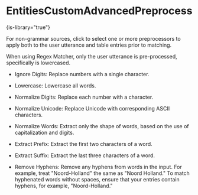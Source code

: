 # EntitiesCustomAdvancedPreprocess

{is-library="true"}

<snippet id="EntitiesCustomAdvancedPreprocess_snippet">



For non-grammar sources, click to select one or more preprocessors to apply both to the user utterance and table entries prior to matching.

When using Regex Matcher, only the user utterance is pre-processed, specifically is lowercased.

* Ignore Digits: Replace numbers with a single character.

* Lowercase: Lowercase all words.

* Normalize Digits: Replace each number with a character.

* Normalize Unicode: Replace Unicode with corresponding ASCII characters.

* Normalize Words: Extract only the shape of words, based on the use of capitalization and digits.

* Extract Prefix: Extract the first two characters of a word.

* Extract Suffix: Extract the last three characters of a word.

* Remove Hyphens: Remove any hyphens from words in the input. For example, treat "Noord-Holland" the same as "Noord Holland." To match hyphenated words without spaces, ensure that your entries contain hyphens, for example, "Noord-Holland."



</snippet>